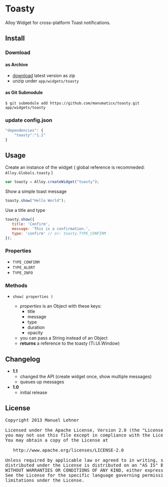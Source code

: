 # Toasty

Alloy Widget for cross-platform Toast notifications.

## Install

### Download

#### as Archive
* [download](https://github.com/manumaticx/toasty/releases) latest version as zip
* unzip under `app/widgets/toasty`
	
#### as Git Submodule

`$ git submodule add https://github.com/manumaticx/toasty.git app/widgets/toasty`

### update config.json

```javascript
"dependencies": {
    "toasty":"1.1"
}
```

## Usage

Create an instance of the widget ( global reference is recommeded: `Alloy.Globals.toasty` )
```javascript
var toasty = Alloy.createWidget("toasty");
```

Show a simple toast message
```javascript
toasty.show("Hello World");
```

Use a title and type
```javascript
toasty.show({
   title: 'Confirm',
   message: 'This is a confirmation.',
   type: 'confirm' // or: toasty.TYPE_CONFIRM
});
```

### Properties
* `TYPE_CONFIRM`
* `TYPE_ALERT`
* `TYPE_INFO`

### Methods
* `show( properties )`

	* _properties_ is an Object with these keys:
		* title
		* message
		* type
		* duration
		* opacity
	* you can pass a String instead of an Object
	* __returns__ a reference to the toasty (Ti.UI.Window)


## Changelog

* __1.1__ 
	* changed the API (create widget once, show multiple messages)
	* queues up messages
* __1.0__ 
	* initial release

## License

<pre>
Copyright 2013 Manuel Lehner

Licensed under the Apache License, Version 2.0 (the "License");
you may not use this file except in compliance with the License.
You may obtain a copy of the License at

   http://www.apache.org/licenses/LICENSE-2.0

Unless required by applicable law or agreed to in writing, software
distributed under the License is distributed on an "AS IS" BASIS,
WITHOUT WARRANTIES OR CONDITIONS OF ANY KIND, either express or implied.
See the License for the specific language governing permissions and
limitations under the License.
</pre>
